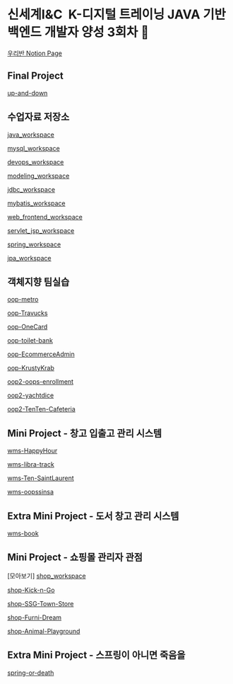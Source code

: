 # 신세계I&C  K-디지털 트레이닝 JAVA 기반 백엔드 개발자 양성 3회차 👋
[우리반 Notion Page](https://shqkel.notion.site/84fdf92094824374862bc7bf041ba48f?v=db0ef3cb07a04635ace689f9f2c6a659&pvs=74)


## Final Project 
[up-and-down](https://github.com/ssg-java3-240304/up-and-down)


## 수업자료 저장소
[java_workspace](https://github.com/ssg-java3-240304/java_workspace)

[mysql_workspace](https://github.com/ssg-java3-240304/mysql_workspace)

[devops_workspace](https://github.com/ssg-java3-240304/devops_workspace)

[modeling_workspace](https://github.com/ssg-java3-240304/modeling_workspace)

[jdbc_workspace](https://github.com/ssg-java3-240304/jdbc_workspace)

[mybatis_workspace](https://github.com/ssg-java3-240304/mybatis_workspace)

[web_frontend_workspace](https://github.com/ssg-java3-240304/web_frontend_workspace)

[servlet_jsp_workspace](https://github.com/ssg-java3-240304/servlet_jsp_workspace)

[spring_workspace](https://github.com/ssg-java3-240304/spring_workspace)

[jpa_workspace](https://github.com/ssg-java3-240304/jpa_workspace)

## 객체지향 팀실습
[oop-metro](https://github.com/ssg-java3-240304/oop-metro)

[oop-Travucks](https://github.com/ssg-java3-240304/oop-Travucks)

[oop-OneCard](https://github.com/ssg-java3-240304/oop-OneCard)

[oop-toilet-bank](https://github.com/ssg-java3-240304/oop-toilet-bank)

[oop-EcommerceAdmin](https://github.com/ssg-java3-240304/oop-EcommerceAdmin)

[oop-KrustyKrab](https://github.com/ssg-java3-240304/oop-KrustyKrab)

[oop2-oops-enrollment](https://github.com/ssg-java3-240304/oop2-oops-enrollment)

[oop2-yachtdice](https://github.com/ssg-java3-240304/oop2-yachtdice)

[oop2-TenTen-Cafeteria](https://github.com/ssg-java3-240304/oop2-TenTen-Cafeteria)



## Mini Project - 창고 입출고 관리 시스템
[wms-HappyHour](https://github.com/ssg-java3-240304/wms-HappyHour)

[wms-libra-track](https://github.com/ssg-java3-240304/wms-libra-track)

[wms-Ten-SaintLaurent](https://github.com/ssg-java3-240304/wms-Ten-SaintLaurent)

[wms-oopssinsa](https://github.com/ssg-java3-240304/wms-oopssinsa)

## Extra Mini Project - 도서 창고 관리 시스템 

[wms-book](https://github.com/ssg-java3-240304/wms-book)

## Mini Project - 쇼핑몰 관리자 관점
[모아보기] [shop_workspace](https://github.com/ssg-java3-240304/shop_workspace)

[shop-Kick-n-Go](https://github.com/ssg-java3-240304/shop-Kick-n-Go)

[shop-SSG-Town-Store](https://github.com/ssg-java3-240304/shop-SSG-Town-Store)

[shop-Furni-Dream](https://github.com/ssg-java3-240304/shop-Furni-Dream)

[shop-Animal-Playground](https://github.com/ssg-java3-240304/shop-Animal-Playground)

## Extra Mini Project - 스프링이 아니면 죽음을

[spring-or-death](https://github.com/ssg-java3-240304/spring-or-death)

<!--

**Here are some ideas to get you started:**

🙋‍♀️ A short introduction - what is your organization all about?
🌈 Contribution guidelines - how can the community get involved?
👩‍💻 Useful resources - where can the community find your docs? Is there anything else the community should know?
🍿 Fun facts - what does your team eat for breakfast?
🧙 Remember, you can do mighty things with the power of [Markdown](https://docs.github.com/github/writing-on-github/getting-started-with-writing-and-formatting-on-github/basic-writing-and-formatting-syntax)
-->
